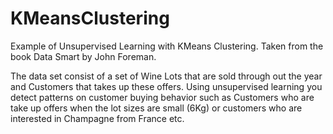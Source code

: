 # KMeansClustering
Example of Unsupervised Learning with KMeans Clustering. Taken from the book Data Smart by John Foreman. 

The data set consist of a set of Wine Lots that are sold through out the year and Customers that takes up these offers. Using 
unsupervised learning you detect patterns on customer buying behavior such as Customers who are take up offers when the lot sizes are 
small (6Kg) or customers who are interested in Champagne from France etc. 

